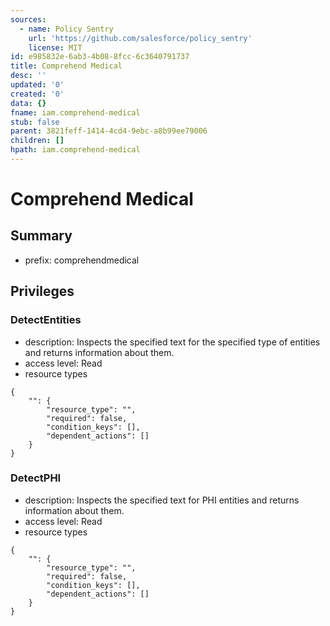 ```yaml
---
sources:
  - name: Policy Sentry
    url: 'https://github.com/salesforce/policy_sentry'
    license: MIT
id: e985832e-6ab3-4b08-8fcc-6c3640791737
title: Comprehend Medical
desc: ''
updated: '0'
created: '0'
data: {}
fname: iam.comprehend-medical
stub: false
parent: 3821feff-1414-4cd4-9ebc-a8b99ee79006
children: []
hpath: iam.comprehend-medical
---
```

# Comprehend Medical

## Summary

- prefix: comprehendmedical

## Privileges

### DetectEntities

- description: Inspects the specified text for the specified type of entities and returns information about them.
- access level: Read
- resource types

```
{
    "": {
        "resource_type": "",
        "required": false,
        "condition_keys": [],
        "dependent_actions": []
    }
}
```

### DetectPHI

- description: Inspects the specified text for PHI entities and returns information about them.
- access level: Read
- resource types

```
{
    "": {
        "resource_type": "",
        "required": false,
        "condition_keys": [],
        "dependent_actions": []
    }
}
```
